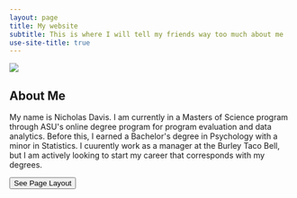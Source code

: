 ```yaml
---
layout: page
title: My website
subtitle: This is where I will tell my friends way too much about me
use-site-title: true
---
```





![]({{site.url}}/assets/img/hey-world.png)  


## About Me

My name is Nicholas Davis. I am currently in a Masters of Science program through ASU's online degree program for program evaluation and data analytics. Before this, I earned a Bachelor's degree in Psychology with a minor in Statistics. I cuurently work as a manager at the Burley Taco Bell, but I am actively looking to start my career that corresponds with my degrees.

<a href="https://github.com/DS4PS/barebones-jekyll/blob/master/_layouts/default.html" target = "_blank"> 
<button onclick="href=''"> See Page Layout <i class="fa fa-github 2x" id="github_icon"></i> </button>
</a>

